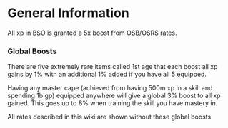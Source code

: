 # General Information

All xp in BSO is granted a 5x boost from OSB/OSRS rates.

### Global Boosts

There are five extremely rare items called 1st age that each boost all xp gains by 1% with an additional 1% added if you have all 5 equipped.

Having any master cape (achieved from having 500m xp in a skill and spending 1b gp) equipped anywhere will give a global 3% boost to all xp gained. This goes up to 8% when training the skill you have mastery in.

All rates described in this wiki are shown without these global boosts
